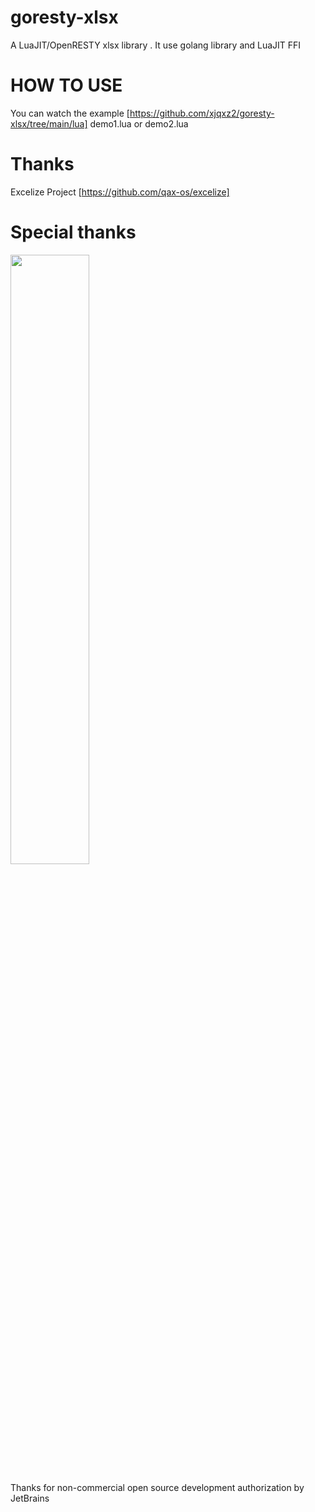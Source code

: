 # goresty-xlsx
A LuaJIT/OpenRESTY xlsx library . It use golang library and LuaJIT FFI 

# HOW TO USE
You can watch the example [https://github.com/xjqxz2/goresty-xlsx/tree/main/lua] demo1.lua or demo2.lua

# Thanks
Excelize Project [https://github.com/qax-os/excelize]

# Special thanks
<img src="https://resources.jetbrains.com/storage/products/company/brand/logos/jb_beam.png?_ga=2.1263985.1343693934.1653294068-282222929.1619701286&_gl=1*1ef92g*_ga*MjgyMjIyOTI5LjE2MTk3MDEyODY.*_ga_9J976DJZ68*MTY1MzI5NDA2Ny4zLjEuMTY1MzI5NDc0OS4w" width="50%">

Thanks for non-commercial open source development authorization by JetBrains